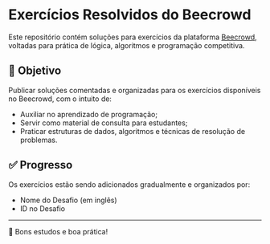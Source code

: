 # Exercícios Resolvidos do Beecrowd

Este repositório contém soluções para exercícios da plataforma [Beecrowd](https://www.beecrowd.com.br/), voltadas para prática de lógica, algoritmos e programação competitiva.

## 🎯 Objetivo

Publicar soluções comentadas e organizadas para os exercícios disponíveis no Beecrowd, com o intuito de:

- Auxiliar no aprendizado de programação;
- Servir como material de consulta para estudantes;
- Praticar estruturas de dados, algoritmos e técnicas de resolução de problemas.


## ✅ Progresso

Os exercícios estão sendo adicionados gradualmente e organizados por:

- Nome do Desafio (em inglês)
- ID no Desafio

---

🚀 Bons estudos e boa prática!

